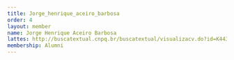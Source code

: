 ```yaml
---
title: Jorge_henrique_aceiro_barbosa
order: 4
layout: member
name: Jorge Henrique Aceiro Barbosa
lattes: http://buscatextual.cnpq.br/buscatextual/visualizacv.do?id=K4430551T0
membership: Alumni
---
```


